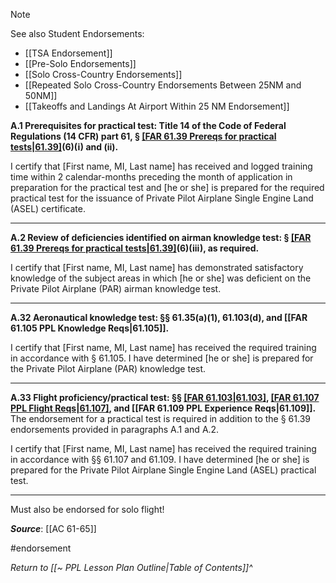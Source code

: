 > [!note] 
> See also Student Endorsements:
> - [[TSA Endorsement]]
> - [[Pre-Solo Endorsements]]
> - [[Solo Cross-Country Endorsements]]
> - [[Repeated Solo Cross-Country Endorsements Between 25NM and 50NM]]
> - [[Takeoffs and Landings At Airport Within 25 NM Endorsement]]

**A.1 Prerequisites for practical test: Title 14 of the Code of Federal Regulations (14 CFR) part 61, § [[FAR 61.39 Prereqs for practical tests|61.39]](a)(6)(i) and (ii).**

I certify that \[First name, MI, Last name\] has received and logged training time within 2 calendar-months preceding the month of application in preparation for the practical test and \[he or she\] is prepared for the required practical test for the issuance of Private Pilot Airplane Single Engine Land (ASEL) certificate.

----

**A.2 Review of deficiencies identified on airman knowledge test: § [[FAR 61.39 Prereqs for practical tests|61.39]](a)(6)(iii), as required.**

I certify that \[First name, MI, Last name\] has demonstrated satisfactory knowledge of the subject areas in which \[he or she\] was deficient on the Private Pilot Airplane (PAR) airman knowledge test.

----

**A.32 Aeronautical knowledge test: §§ 61.35(a)(1), 61.103(d), and [[FAR 61.105 PPL Knowledge Reqs|61.105]].**

I certify that \[First name, MI, Last name\] has received the required training in accordance with § 61.105. I have determined \[he or she\] is prepared for the Private Pilot Airplane (PAR) knowledge test.

---

**A.33 Flight proficiency/practical test: §§ [[FAR 61.103|61.103]](f), [[FAR 61.107 PPL Flight Reqs|61.107]](b), and [[FAR 61.109 PPL Experience Reqs|61.109]].** The endorsement for a practical test is required in addition to the § 61.39 endorsements provided in paragraphs A.1 and A.2.

I certify that \[First name, MI, Last name\] has received the required training in accordance with §§ 61.107 and 61.109. I have determined \[he or she\] is prepared for the Private Pilot Airplane Single Engine Land (ASEL) practical test.

---

Must also be endorsed for solo flight!

***Source***: [[AC 61-65]]

#endorsement 


*Return to [[~ PPL Lesson Plan Outline|Table of Contents]]^*